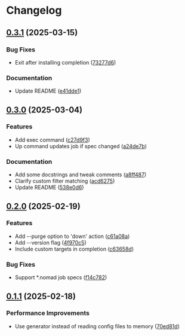 # Changelog

## [0.3.1](https://github.com/cycneuramus/nmgr/compare/v0.3.0...v0.3.1) (2025-03-15)


### Bug Fixes

* Exit after installing completion ([73277d6](https://github.com/cycneuramus/nmgr/commit/73277d6b5e2943d7a0b23315c142e2c7f12f7d81))


### Documentation

* Update README ([e41dde1](https://github.com/cycneuramus/nmgr/commit/e41dde102f1a39c5f9cf8cc3e6c619187ac7e3c6))

## [0.3.0](https://github.com/cycneuramus/nmgr/compare/v0.2.0...v0.3.0) (2025-03-04)


### Features

* Add exec command ([c27d9f3](https://github.com/cycneuramus/nmgr/commit/c27d9f36e1e7b93e485e125b55d075e421fbb21b))
* Up command updates job if spec changed ([a24de7b](https://github.com/cycneuramus/nmgr/commit/a24de7bafb1c584d9e147273a6227063a3174958))


### Documentation

* Add some docstrings and tweak comments ([a8ff487](https://github.com/cycneuramus/nmgr/commit/a8ff4870237dfa0f97b9c7181d349eb68e6c5f0d))
* Clarify custom filter matching ([acd6275](https://github.com/cycneuramus/nmgr/commit/acd6275aaeb76f6830501c5ba94b06da888a5351))
* Update README ([538e0d6](https://github.com/cycneuramus/nmgr/commit/538e0d63bdbb024a30a35a98310b74b14df282c1))

## [0.2.0](https://github.com/cycneuramus/nmgr/compare/v0.1.1...v0.2.0) (2025-02-19)


### Features

* Add --purge option to 'down' action ([c61a08a](https://github.com/cycneuramus/nmgr/commit/c61a08a57e48f31dde597d4b745aa56761b0b840))
* Add --version flag ([4f970c5](https://github.com/cycneuramus/nmgr/commit/4f970c5df2658daedf93e82de63960d77cd7f7a6))
* Include custom targets in completion ([c63658d](https://github.com/cycneuramus/nmgr/commit/c63658d66a56277ff9b29b240f4d5ded2a8112f5))


### Bug Fixes

* Support *.nomad job specs ([f14c782](https://github.com/cycneuramus/nmgr/commit/f14c78291d005a198c91ad50a40892aa8cf4c384))

## [0.1.1](https://github.com/cycneuramus/nmgr/compare/v0.1.0...v0.1.1) (2025-02-18)


### Performance Improvements

* Use generator instead of reading config files to memory ([70ed81d](https://github.com/cycneuramus/nmgr/commit/70ed81d73bc4e2a7c1b4859a60918a18e8e86d08))
